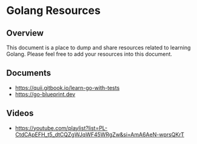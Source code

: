 # Golang Resources

## Overview

This document is a place to dump and share resources related to learning Golang. Please feel free to add your resources into this document.

## Documents

- https://quii.gitbook.io/learn-go-with-tests
- https://go-blueprint.dev

## Videos

- https://youtube.com/playlist?list=PL-CtdCApEFH_t5_dtCQZgWJqWF45WRgZw&si=AmA6AeN-wprsQKrT
